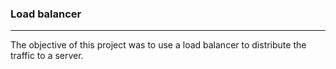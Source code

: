 ### Load balancer
***
The objective of this project was to use a load balancer to distribute the traffic to a server.